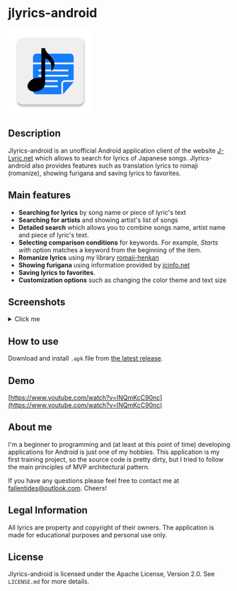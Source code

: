 # jlyrics-android
![jlyrics-android-logo](https://raw.githubusercontent.com/bernd32/jlyrics-android/master/app/src/main/res/mipmap-xxxhdpi/ic_launcher.png)


## Description
Jlyrics-android is an unofficial Android application client of the website <a href="http://j-lyric.net/">J-Lyric.net</a> which allows to search for lyrics of Japanese songs. Jlyrics-android also provides features such as translation lyrics to romaji (romanize), showing furigana and saving lyrics to favorites.

## Main features
- **Searching for lyrics** by song name or piece of lyric's text
- **Searching for artists** and showing artist's list of songs
- **Detailed search** which allows you to combine songs name, artist name and piece of lyric's text. 
- **Selecting comparison conditions** for keywords. For example, *Starts with* option matches a keyword from the beginning of the item. 
- **Romanize lyrics** using my library [romaji-henkan](https://github.com/bernd32/romaji-henkan)
- **Showing furigana** using information provided by [jcinfo.net](https://www.jcinfo.net/ja/tools/kana)
- **Saving lyrics to favorites**.
- **Customization options** such as changing the color theme and text size

## Screenshots

<details>
<summary>Click me</summary>
<p>

![jlyrics-screenshot](https://github.com/bernd32/jlyrics-android/blob/master/screenshots/LQ/Screenshot_1576531726.jpg?raw=true)
![jlyrics-screenshot](https://github.com/bernd32/jlyrics-android/blob/master/screenshots/LQ/Screenshot_1576531757.jpg?raw=true)

![jlyrics-screenshot](https://github.com/bernd32/jlyrics-android/blob/master/screenshots/LQ/Screenshot_1576531777.jpg?raw=true)
![jlyrics-screenshot](https://github.com/bernd32/jlyrics-android/blob/master/screenshots/LQ/Screenshot_1576531782.jpg?raw=true)

![jlyrics-screenshot](https://github.com/bernd32/jlyrics-android/blob/master/screenshots/LQ/Screenshot_1576531795.jpg?raw=true)
![jlyrics-screenshot](https://github.com/bernd32/jlyrics-android/blob/master/screenshots/LQ/Screenshot_1576531815.jpg?raw=true)

![jlyrics-screenshot](https://github.com/bernd32/jlyrics-android/blob/master/screenshots/LQ/Screenshot_1576531824.jpg?raw=true)
![jlyrics-screenshot](https://github.com/bernd32/jlyrics-android/blob/master/screenshots/LQ/Screenshot_1576531844.jpg?raw=true)

![jlyrics-screenshot](https://github.com/bernd32/jlyrics-android/blob/master/screenshots/LQ/Screenshot_1576531899.jpg?raw=true)

</p>
</details>

## How to use
Download and install `.apk` file from [the latest release](https://github.com/bernd32/jlyrics-android/releases). 

## Demo
[https://www.youtube.com/watch?v=INQmKcC90nc](https://www.youtube.com/watch?v=INQmKcC90nc)

## About me
I'm a beginner to programming and (at least at this point of time) developing applications for Android is just one of my hobbies. This application is my first training project, so the source code is pretty dirty, but I tried to follow the main principles of MVP architectural pattern.

If you have any questions please feel free to contact me at <a href=mailto:fallentides@outlook.com>fallentides@outlook.com</a>. Cheers! 

## Legal Information
All lyrics are property and copyright of their owners. The application is made for educational purposes and personal use only.

## License 
Jlyrics-android is licensed under the Apache License, Version 2.0. See `LICENSE.md` for more details.